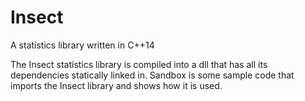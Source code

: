 # Insect
A statistics library written in C++14

The Insect statistics library is compiled into a dll that has all its dependencies statically linked in. Sandbox is some sample code that imports the Insect library and shows how it is used. 

